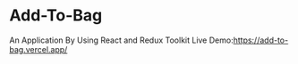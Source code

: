 # Add-To-Bag
An Application By Using React and Redux Toolkit
Live Demo:https://add-to-bag.vercel.app/
